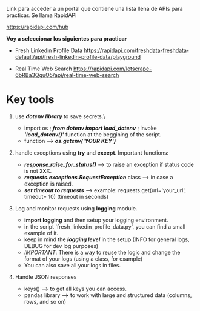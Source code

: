 Link para acceder a un portal que contiene una lista llena de APIs para practicar. Se llama RapidAPI

https://rapidapi.com/hub

**Voy a seleccionar los siguientes para practicar**

- Fresh Linkedin Profile Data
https://rapidapi.com/freshdata-freshdata-default/api/fresh-linkedin-profile-data/playground

- Real Time Web Search
https://rapidapi.com/letscrape-6bRBa3QguO5/api/real-time-web-search

# Key tools

1. use ***dotenv library*** to save secrets.\
    - import os ; ***from dotenv import load_dotenv*** ; invoke ***'load_dotenv()'*** function at the beggining of the script.
    - function --> ***os.getenv('YOUR KEY')***

2. handle exceptions using **try** and **except**. Important functions:
    - ***response.raise_for_status()*** --> to raise an exception if status code is not 2XX.
    - ***requests.exceptions.RequestException*** class --> in case a exception is raised.
    - ***set timeout to requests*** --> example: requests.get(url='your_url', timeout= 10) (timeout in seconds)

3. Log and monitor requests using **logging** module.
    - **import logging** and then setup your logging environment.
    - in the script 'fresh_linkedin_profile_data.py', you can find a small example of it.
    - keep in mind the ***logging level*** in the setup (INFO for general logs, DEBUG for dev log purposes)
    - *IMPORTANT*: There is a way to reuse the logic and change the format of your logs (using a class, for example)
    - You can also save all your logs in files.

4. Handle JSON responses
    - keys() --> to get all keys you can access.
    - pandas library --> to work with large and structured data (columns, rows, and so on)
